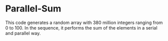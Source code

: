 # Parallel-Sum
This code generates a random array with 380 million integers ranging from 0 to 100. In the sequence, it performs the sum of the elements in a serial and parallel way.
